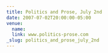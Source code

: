```yaml
---
title: Politics and Prose, July 2nd
date: 2007-07-02T20:00:00-05:00
venue:
  name:
  link: www.politics-prose.com
_slug: politics_and_prose_july_2nd
---
```

